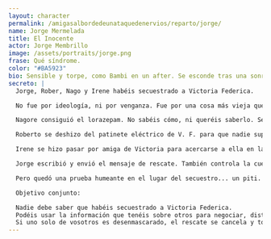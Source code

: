 ```yaml
---
layout: character
permalink: /amigasalbordedeunataquedenervios/reparto/jorge/
name: Jorge Mermelada
title: El Inocente
actor: Jorge Membrillo
image: /assets/portraits/jorge.png
frase: Qué síndrome.
color: "#BA5923"
bio: Sensible y torpe, como Bambi en un after. Se esconde tras una sonrisa enorme. Siempre está dispuesto a ayudar, aunque a veces se mete en líos sin saber muy bien cómo llegó hasta ahí. Confía demasiado en las buenas intenciones y se fía de todos, aunque no todos se fíen de él. Asegura que confía ciegamente en Natita, aunque a veces admite en voz baja que no sería tan raro desconfiar de ella también.
secreto: |
  Jorge, Rober, Nago y Irene habéis secuestrado a Victoria Federica.

  No fue por ideología, ni por venganza. Fue por una cosa más vieja que la corona: dinero. Tenéis a la Borbona escondida en un trastero climatizado de Valdemoro, bajo llave y con acceso a una máquina de vending. Pedís un rescate de 200.000 € en bitcoins (idea de Rober) y bonos de Zara (idea de Nagore).

  Nagore consiguió el lorazepam. No sabéis cómo, ni queréis saberlo. Se lo dio a Victoria en su bebida sin que ella lo notara.

  Roberto se deshizo del patinete eléctrico de V. F. para que nadie supiera que había desaparecido.

  Irene se hizo pasar por amiga de Victoria para acercarse a ella en la fiesta.

  Jorge escribió y envió el mensaje de rescate. También controla la cuenta donde debéis recibir el dinero.

  Pero quedó una prueba humeante en el lugar del secuestro... un piti.

  Objetivo conjunto:

  Nadie debe saber que habéis secuestrado a Victoria Federica.
  Podéis usar la información que tenéis sobre otros para negociar, distraer o desviar sospechas.
  Si uno solo de vosotros es desenmascarado, el rescate se cancela y todos perdéis. Cuidado con las parejas de los secuestradores de vuestro equipo, tenerlos vigilados...
---
```

